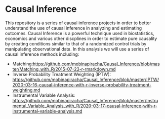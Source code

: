 # Causal Inference

This repository is a series of causal inference projects in order to better understand the use of causal inference in analyzing and estimating outcomes. Causal Inference is a powerful technique used in biostatistics, economics and various other discplines in order to estimate pure causality by creating conditions similar to that of a randomized control trials by manipulating observational data. In this analysis we will use a series of causal inference methods including: 

* Matching:https://github.com/mobinapiracha/Causal_Inference/blob/master/Matching_with_R/2015-07-23-r-rmarkdown.md
* Inverse Probability Treatment Weighting (IPTW): https://github.com/mobinapiracha/Causal_Inference/blob/master/IPTW/2020-03-16-causal-inference-with-r-inverse-probability-treatment-weighting.md
* Instrumental Variable Analysis: https://github.com/mobinapiracha/Causal_Inference/blob/master/Instrumental_Variable_Analysis_with_R/2020-03-17-causal-inference-with-r-instrumental-variable-analysis.md
